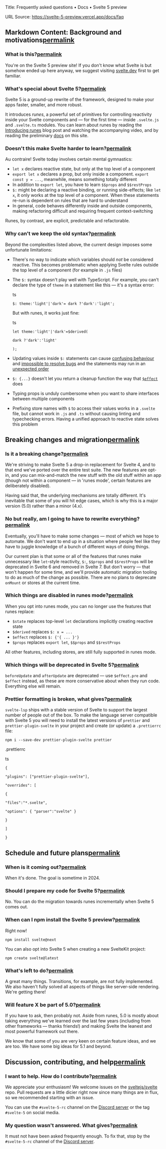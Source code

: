 Title: Frequently asked questions • Docs • Svelte 5 preview

URL Source: https://svelte-5-preview.vercel.app/docs/faq

Markdown Content:
Background and motivations[permalink](https://svelte-5-preview.vercel.app/docs/faq#background-and-motivations)
--------------------------------------------------------------------------------------------------------------

### What is this?[permalink](https://svelte-5-preview.vercel.app/docs/faq#background-and-motivations-what-is-this)

You're on the Svelte 5 preview site! If you don't know what Svelte is but somehow ended up here anyway, we suggest visiting [svelte.dev](https://svelte.dev/) first to get familiar.

### What's special about Svelte 5?[permalink](https://svelte-5-preview.vercel.app/docs/faq#background-and-motivations-what-s-special-about-svelte-5)

Svelte 5 is a ground-up rewrite of the framework, designed to make your apps faster, smaller, and more robust.

It introduces _runes_, a powerful set of primitives for controlling reactivity inside your Svelte components and — for the first time — inside `.svelte.js` and `.svelte.ts` modules. You can learn about runes by reading the [Introducing runes](https://svelte.dev/blog/runes) blog post and watching the accompanying video, and by reading the preliminary [docs](https://svelte-5-preview.vercel.app/docs) on this site.

### Doesn't this make Svelte harder to learn?[permalink](https://svelte-5-preview.vercel.app/docs/faq#background-and-motivations-doesn-t-this-make-svelte-harder-to-learn)

Au contraire! Svelte today involves certain mental gymnastics:

*   `let x` declares reactive state, but only at the top level of a component
*   `export let x` declares a prop, but only inside a component. `export const y = ...`, meanwhile, means something totally different
*   In addition to `export let`, you have to learn `$$props` and `$$restProps`
*   `$:` might be declaring a reactive binding, or running side-effects; like `let x`, it only works at the top level of a component. When these statements re-run is dependent on rules that are hard to understand
*   In general, code behaves differently inside and outside components, making refactoring difficult and requiring frequent context-switching

Runes, by contrast, are explicit, predictable and refactorable.

### Why can't we keep the old syntax?[permalink](https://svelte-5-preview.vercel.app/docs/faq#background-and-motivations-why-can-t-we-keep-the-old-syntax)

Beyond the complexities listed above, the current design imposes some unfortunate limitations:

*   There's no way to indicate which variables should _not_ be considered reactive. This becomes problematic when applying Svelte rules outside the top level of a component (for example in `.js` files)
*   The `$:` syntax doesn't play well with TypeScript. For example, you can't declare the type of `theme` in a statement like this — it's a syntax error:
    
    ts
    
    ```
    $: theme:'light'|'dark'= dark ?'dark':'light';
    
    ```
    
    But with runes, it works just fine:
    
    ts
    
    ```
    let theme:'light'|'dark'=$derived(
    
    dark ?'dark':'light'
    
    );
    
    ```
    
*   Updating values inside `$:` statements can cause [confusing behaviour](https://github.com/sveltejs/svelte/issues/6732) and [impossible to resolve bugs](https://github.com/sveltejs/svelte/issues/4933) and the statements may run in an [unexpected order](https://github.com/sveltejs/svelte/issues/4516)
*   `$: {...}` doesn't let you return a cleanup function the way that [`$effect`](https://svelte-5-preview.vercel.app/docs/runes#$effect) does
*   Typing props is unduly cumbersome when you want to share interfaces between multiple components
*   Prefixing store names with `$` to access their values works in a `.svelte` file, but cannot work in `.js` and `.ts` without causing linting and typechecking errors. Having a unified approach to reactive state solves this problem

Breaking changes and migration[permalink](https://svelte-5-preview.vercel.app/docs/faq#breaking-changes-and-migration)
----------------------------------------------------------------------------------------------------------------------

### Is it a breaking change?[permalink](https://svelte-5-preview.vercel.app/docs/faq#breaking-changes-and-migration-is-it-a-breaking-change)

We're striving to make Svelte 5 a drop-in replacement for Svelte 4, and to that end we've ported over the entire test suite. The new features are opt-in, and you can mix-and-match the new stuff with the old stuff within an app (though not within a component — in 'runes mode', certain features are deliberately disabled).

Having said that, the underlying mechanisms are totally different. It's inevitable that some of you will hit edge cases, which is why this is a major version (5.0) rather than a minor (4.x).

### No but really, am I going to have to rewrite everything?[permalink](https://svelte-5-preview.vercel.app/docs/faq#breaking-changes-and-migration-no-but-really-am-i-going-to-have-to-rewrite-everything)

Eventually, you'll have to make some changes — most of which we hope to automate. We don't want to end up in a situation where people feel like they have to juggle knowledge of a bunch of different ways of doing things.

Our current plan is that some or all of the features that runes make unnecessary like `let`\-style reactivity, `$:`, `$$props` and `$$restProps` will be deprecated in Svelte 6 and removed in Svelte 7. But don't worry — that won't happen for some time, and we'll provide automatic migration tooling to do as much of the change as possible. There are no plans to deprecate `onMount` or stores at the current time.

### Which things are disabled in runes mode?[permalink](https://svelte-5-preview.vercel.app/docs/faq#breaking-changes-and-migration-which-things-are-disabled-in-runes-mode)

When you opt into runes mode, you can no longer use the features that runes replace:

*   `$state` replaces top-level `let` declarations implicitly creating reactive state
*   `$derived` replaces `$: x = ...`
*   `$effect` replaces `$: {'{ ... }'}`
*   `$props` replaces `export let`, `$$props` and `$$restProps`

All other features, including stores, are still fully supported in runes mode.

### Which things will be deprecated in Svelte 5?[permalink](https://svelte-5-preview.vercel.app/docs/faq#breaking-changes-and-migration-which-things-will-be-deprecated-in-svelte-5)

`beforeUpdate` and `afterUpdate` are deprecated — use `$effect.pre` and `$effect` instead, as these are more conservative about when they run code. Everything else will remain.

### Prettier formatting is broken, what gives?[permalink](https://svelte-5-preview.vercel.app/docs/faq#breaking-changes-and-migration-prettier-formatting-is-broken-what-gives)

`svelte-lsp` ships with a stable version of Svelte to support the largest number of people out of the box. To make the language server compatible with Svelte 5 you will need to install the latest versions of `prettier` and `prettier-plugin-svelte` in your project and create (or update) a `.prettierrc` file:

```
npm i --save-dev prettier-plugin-svelte prettier
```

.prettierrc

ts

```
{

"plugins": ["prettier-plugin-svelte"],

"overrides": [

{

"files":"*.svelte",

"options": { "parser":"svelte" }

}

]

}

```

Schedule and future plans[permalink](https://svelte-5-preview.vercel.app/docs/faq#schedule-and-future-plans)
------------------------------------------------------------------------------------------------------------

### When is it coming out?[permalink](https://svelte-5-preview.vercel.app/docs/faq#schedule-and-future-plans-when-is-it-coming-out)

When it's done. The goal is sometime in 2024.

### Should I prepare my code for Svelte 5?[permalink](https://svelte-5-preview.vercel.app/docs/faq#schedule-and-future-plans-should-i-prepare-my-code-for-svelte-5)

No. You can do the migration towards runes incrementally when Svelte 5 comes out.

### When can I npm install the Svelte 5 preview?[permalink](https://svelte-5-preview.vercel.app/docs/faq#schedule-and-future-plans-when-can-i-npm-install-the-svelte-5-preview)

Right now!

```
npm install svelte@next
```

You can also opt into Svelte 5 when creating a new SvelteKit project:

```
npm create svelte@latest
```

### What's left to do?[permalink](https://svelte-5-preview.vercel.app/docs/faq#schedule-and-future-plans-what-s-left-to-do)

A great many things. Transitions, for example, are not fully implemented. We also haven't fully solved all aspects of things like server-side rendering. We're getting there!

### Will feature X be part of 5.0?[permalink](https://svelte-5-preview.vercel.app/docs/faq#schedule-and-future-plans-will-feature-x-be-part-of-5-0)

If you have to ask, then probably not. Aside from runes, 5.0 is mostly about taking everything we've learned over the last few years (including from other frameworks — thanks friends!) and making Svelte the leanest and most powerful framework out there.

We know that some of you are very keen on certain feature ideas, and we are too. We have some big ideas for 5.1 and beyond.

Discussion, contributing, and help[permalink](https://svelte-5-preview.vercel.app/docs/faq#discussion-contributing-and-help)
----------------------------------------------------------------------------------------------------------------------------

### I want to help. How do I contribute?[permalink](https://svelte-5-preview.vercel.app/docs/faq#discussion-contributing-and-help-i-want-to-help-how-do-i-contribute)

We appreciate your enthusiasm! We welcome issues on the [sveltejs/svelte](https://github.com/sveltejs/svelte) repo. Pull requests are a little dicier right now since many things are in flux, so we recommended starting with an issue.

You can use the `#svelte-5-rc` channel on the [Discord server](https://svelte.dev/chat) or the tag `#svelte-5` on social media.

### My question wasn't answered. What gives?[permalink](https://svelte-5-preview.vercel.app/docs/faq#discussion-contributing-and-help-my-question-wasn-t-answered-what-gives)

It must not have been asked frequently enough. To fix that, stop by the `#svelte-5-rc` channel of the [Discord server](https://svelte.dev/chat).